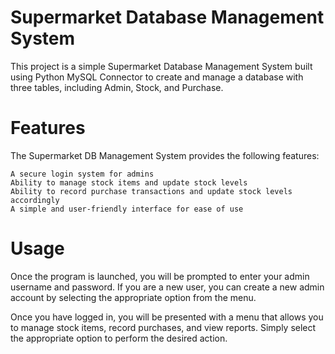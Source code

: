 # Supermarket Database Management System
This project is a simple Supermarket Database Management System built using Python MySQL Connector to create and manage a database with three tables, including Admin, Stock, and Purchase.

# Features
The Supermarket DB Management System provides the following features:

    A secure login system for admins
    Ability to manage stock items and update stock levels
    Ability to record purchase transactions and update stock levels accordingly
    A simple and user-friendly interface for ease of use

# Usage
Once the program is launched, you will be prompted to enter your admin username and password. If you are a new user, you can create a new admin account by selecting the appropriate option from the menu.

Once you have logged in, you will be presented with a menu that allows you to manage stock items, record purchases, and view reports. Simply select the appropriate option to perform the desired action.

